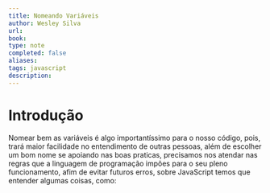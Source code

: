 ```yaml
---
title: Nomeando Variáveis
author: Wesley Silva
url:
book:
type: note
completed: false
aliases:
tags: javascript
description: 
---
```

# Introdução
Nomear bem as variáveis é algo importantíssimo para o nosso código, pois, trará maior facilidade no entendimento de outras pessoas, além de escolher um bom nome se apoiando nas boas praticas, precisamos nos atendar nas regras que a linguagem de programação impões para o seu pleno funcionamento, afim de evitar futuros erros, sobre JavaScript temos que entender algumas coisas, como:
